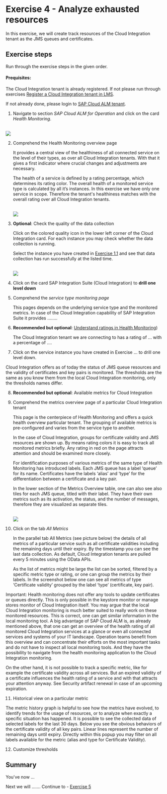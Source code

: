 # Exercise 4 - Analyze exhausted resources

In this exercise, we will create track resources of the Cloud Integration tenant as the JMS queues and certificates. 

## Exercise steps

Run through the exercise steps in the given order.

#### Prequisites:
The Cloud Integration tenant is already registered. If not please run through exercises [Register a Cloud Integration tenant in LMS](../ex11/).

If not already done, please login to [SAP Cloud ALM tenant](https://teched22-cloudalm-003.authentication.eu10.hana.ondemand.com/).  

1.	Navigate to section *SAP Cloud ALM for Operation* and click on the card *Health Monitoring*.

   <br>![](/exercises/ex1/images/CALMLandingHealthMon.png)

2. Comprehend the Health Monitoring overview page 

   It provides a central view of the healthiness of all connected service on the level of their types, as over all Cloud Integration tenants. With that it gives a first indicator where crucial changes and adjustments are necessary. 

   The health of a service is defined by a rating percentage, which determines its rating color. The overall health of a monitored service type is calculated by all it’s instances. In this exercise we have only one service in scope. Therefore the tenant's healthiness matches with the overall rating over all Cloud Integration tenants.

   <br>![](/exercises/ex1/images/CALMLandingHealthMon.png)

3. **Optional**: Check the quality of the data collection

   Click on the colored quality icon in the lower left corner of the Cloud Integration card. For each instance you may check whether the data collection is running.
   
   Select the instance you have created in [Exercise 1.1](../ex/ex11/) and see that data collection has run successfully at the listed time.
   
   <br>![](/exercises/ex1/images/HMDataQuality.png)

4. Click on the card SAP Integration Suite (Cloud Integration) to **drill one level down**

5. Comprehend the *service type monitoring page* 

   This pages depends on the underlying service type and the monitored metrics. In case of the Cloud Integration capability of SAP Integration Suite it provides ........

6. **Recommended but optional**: [Understand ratings in Health Monitoring](./ex41/))

   The Cloud Integration tenant we are connecting to has a rating of ... with a percentage of ....

7.	Click on the service instance you have created in Exercise ... to drill one level down.

   Cloud Integration offers as of today the status of JMS queue resources and the validity of certificates and key pairs is monitored. The thresholds are the same as you know them from the local Cloud Integration monitoring, only the thresholds names differ.

8. **Recommended but optional**: Available metrics for Cloud Integration

9. Comprehend the metrics overview page of a particular Cloud Integration tenant

   This page is the centerpiece of Health Monitoring and offers a quick health overview particular tenant. The grouping of available metrics is pre-configured and varies from the service type to another. 
   
   In the case of Cloud Integration, groups for certificate validity and JMS resources are shown up. By means rating colors it is easy to track all monitored metrics briefly. Any rating in red on the page attracts attention and should be examined more closely.

    For identification purposes of various metrics of the same type of Health Monitoring has introduced labels. Each JMS queue has a label ‘queue’ for its name. Certificates have the labels ‘alias’ and ‘type’ for the differentiation between a certificate and a key pair.

    In the lower section of the Metrics Overview table, one can also see also tiles for each JMS queue, titled with their label. They have their own metrics such as its activation, the status, and the number of messages, therefore they are visualized as separate tiles.

   <br>![](/exercises/ex1/images/HMDataQuality.png)

10. Click on the tab *All Metrics*

    In the parallel tab All Metrics (see picture below) the details of all metrics of a particular service such as all certificate validities including the remaining days until their expiry. By the timestamp you can see the last data collection. As default, Cloud Integration tenants are pulled every 5 minutes using the OData APIs.

    As the list of metrics might be large the list can be sorted, filtered by a specific metric type or rating, or one can group the metrics by their labels. In the screenshot below one can see all metrics of type ‘Certificate validity’ grouped by the label ‘type’ (certificate, key pair).

Important:
Health monitoring does not offer any tools to update certificates or queues directly. This is only possible in the keystore monitor or manage stores monitor of Cloud Integration itself. You may argue that the local Cloud Integration monitoring is much better suited to really work on these monitored resources. This is correct, one can get similar information in the local monitoring tool. A big advantage of SAP Cloud ALM is, as already mentioned above, that one can get an overview of the health rating of all monitored Cloud Integration services at a glance or even all connected services and systems of your IT landscape. Operation teams benefit from this overview and can concentrate their efforts on the most important tasks and do not have to inspect all local monitoring tools. And they have the possibility to navigate from the health monitoring application to the Cloud Integration monitoring.

On the other hand, it is not possible to track a specific metric, like for example the certificate validity across all services. But an expired validity of a certificate influences the health rating of a service and with that attracts your attention anyway. See Security artifact renewal in case of an upcoming expiration.

11. Historical view on a particular metric

   The metric history graph is helpful to see how the metrics have evolved, to identify trends for the usage of resources, or to analyze when exactly a specific situation has happened. It is possible to see the collected data of selected labels for the last 30 days. Below you see the obvious behaviors of the certificate validity of all key pairs. Linear lines represent the number of remaining days until expiry. Directly within this popup you may filter on all labels available for the metric (alias and type for Certificate Validity).

12. Customize thresholds


   
## Summary

You've now ...

Next we will ....... Continue to - [Exercise 5](../ex5/README.md)

<!--
## Exercise 2.1 Sub Exercise 1 Description

After completing these steps you will have created...

1. Click here.
<br>![](/exercises/ex2/images/02_01_0010.png)

2.	Insert this line of code.
```abap
response->set_text( |Hello ABAP World! | ). 
```

## Exercise 2.2 Sub Exercise 2 Description

After completing these steps you will have...

1.	Enter this code.
```abap
DATA(lt_params) = request->get_form_fields(  ).
READ TABLE lt_params REFERENCE INTO DATA(lr_params) WITH KEY name = 'cmd'.
  IF sy-subrc = 0.
    response->set_status( i_code = 200
                     i_reason = 'Everything is fine').
    RETURN.
  ENDIF.

```
-->

